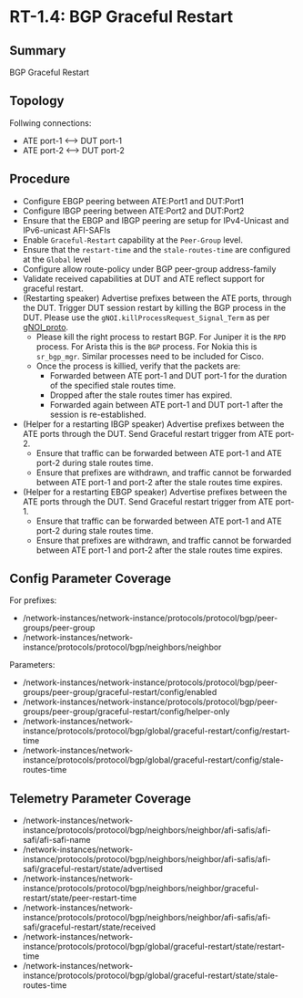 # RT-1.4: BGP Graceful Restart

## Summary

BGP Graceful Restart

## Topology
Follwing connections:
 *   ATE port-1 <--> DUT port-1 
 *   ATE port-2 <--> DUT port-2

## Procedure
 *   Configure EBGP peering between ATE:Port1 and DUT:Port1
 *   Configure IBGP peering between ATE:Port2 and DUT:Port2
 *   Ensure that the EBGP and IBGP peering are setup for IPv4-Unicast and IPv6-unicast AFI-SAFIs
 *   Enable `Graceful-Restart` capability at the `Peer-Group` level.
 *   Ensure that the `restart-time` and the `stale-routes-time` are configured at the `Global` level
 *   Configure allow route-policy under BGP peer-group address-family
 *   Validate received capabilities at DUT and ATE reflect support for graceful
     restart.
 *   (Restarting speaker) Advertise prefixes between the ATE ports, through the DUT. Trigger DUT session restart by killing the BGP process in the DUT. Please use the `gNOI.killProcessRequest_Signal_Term` as per [gNOI_proto](https://github.com/openconfig/gnoi/blob/main/system/system.proto#L326).
       *   Please kill the right process to restart BGP. For Juniper it is the `RPD` process. For Arista this is the `BGP` process. For Nokia this is `sr_bgp_mgr`. Similar processes need to be included for Cisco.
       *   Once the process is killied, verify that the packets are:
             *   Forwarded between ATE port-1 and DUT port-1 for the duration of the specified stale routes time.
             *   Dropped after the stale routes timer has expired.
             *   Forwarded again between ATE port-1 and DUT port-1 after the session is re-established.
 *   (Helper for a restarting IBGP speaker) Advertise prefixes between the ATE ports through the DUT. Send Graceful restart trigger from ATE port-2.
       *   Ensure that traffic can be forwarded between ATE port-1 and ATE port-2 during stale routes time.
       *   Ensure that prefixes are withdrawn, and traffic cannot be forwarded between ATE port-1 and port-2 after the stale routes time expires.
*  (Helper for a restarting EBGP speaker) Advertise prefixes between the ATE ports through the DUT. Send Graceful restart trigger from ATE port-1.
     *  Ensure that traffic can be forwarded between ATE port-1 and ATE port-2 during stale routes time.
     *  Ensure that prefixes are withdrawn, and traffic cannot be forwarded between ATE port-1 and port-2 after the stale routes time expires.

## Config Parameter Coverage

For prefixes:

*   /network-instances/network-instance/protocols/protocol/bgp/peer-groups/peer-group
*   /network-instances/network-instance/protocols/protocol/bgp/neighbors/neighbor

Parameters:

*   /network-instances/network-instance/protocols/protocol/bgp/peer-groups/peer-group/graceful-restart/config/enabled
*   /network-instances/network-instance/protocols/protocol/bgp/peer-groups/peer-group/graceful-restart/config/helper-only
*   /network-instances/network-instance/protocols/protocol/bgp/global/graceful-restart/config/restart-time
*   /network-instances/network-instance/protocols/protocol/bgp/global/graceful-restart/config/stale-routes-time

## Telemetry Parameter Coverage

*   /network-instances/network-instance/protocols/protocol/bgp/neighbors/neighbor/afi-safis/afi-safi/afi-safi-name
*   /network-instances/network-instance/protocols/protocol/bgp/neighbors/neighbor/afi-safis/afi-safi/graceful-restart/state/advertised
*   /network-instances/network-instance/protocols/protocol/bgp/neighbors/neighbor/graceful-restart/state/peer-restart-time
*   /network-instances/network-instance/protocols/protocol/bgp/neighbors/neighbor/afi-safis/afi-safi/graceful-restart/state/received
*   /network-instances/network-instance/protocols/protocol/bgp/global/graceful-restart/state/restart-time
*   /network-instances/network-instance/protocols/protocol/bgp/global/graceful-restart/state/stale-routes-time

